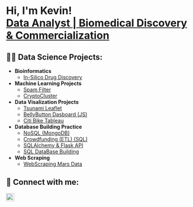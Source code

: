 <h1>Hi, I'm Kevin! <br/><a href="https://github.com/KevinDai99">Data Analyst | Biomedical Discovery & Commercialization </a>
  
<h2>👨‍💻 Data Science Projects:</h2>

- <b>Bioinformatics</b>
  - [In-Silico Drug Discovery](https://github.com/KevinDai99/InsilicoDrugDiscovery)
- <b>Machine Learning Projects</b>
  - [Spam Filter](https://github.com/KevinDai99/Spam-Filter-with-Naive-Bayes)
  - [CryptoCluster](https://github.com/KevinDai99/CryptoClustering)
- <b>Data Visalization Projects</b>
  - [Tsunami Leaflet](https://github.com/KevinDai99/Tsunami_Leaflet_Project)
  - [BellyButton Dasboard (JS)](https://github.com/joshmadakor1/Jwipe.PowerShell)
  - [Citi Bike Tableau](https://public.tableau.com/app/profile/kevin.dai4637/viz/CitiBikeCustomerAnalysis/CustomerAnalysis)
- <b>Database Building Practice</b>
  - [NoSQL (MongoDB)](https://github.com/KevinDai99/NoSQL-Challenge)
  - [Crowdfunding (ETL) (SQL)](https://github.com/KevinDai99/Crowdfunding_ETL)
  - [SQLAlchemy & Flask API](https://github.com/KevinDai99/sqlalchemy-FlaskAPI)
  - [SQL DataBase Building](https://github.com/KevinDai99/SQL-Practice)
- <b>Web Scraping</b>
  - [WebScraping Mars Data](https://github.com/KevinDai99/WebScrapingMarsData)

  
<h2> 🤳 Connect with me:</h2>

[<img align="left" alt="JoshMadakor | LinkedIn" width="22px" src="https://cdn.jsdelivr.net/npm/simple-icons@v3/icons/linkedin.svg" />][linkedin]

[linkedin]: https://www.linkedin.com/in/kevin-dai/

